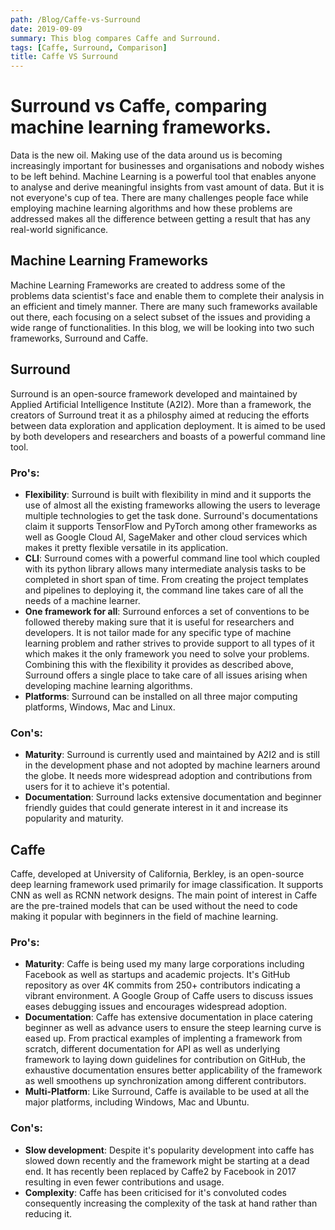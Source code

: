 ```yaml
---
path: /Blog/Caffe-vs-Surround
date: 2019-09-09
summary: This blog compares Caffe and Surround.
tags: [Caffe, Surround, Comparison]
title: Caffe VS Surround
---
```




# Surround vs Caffe, comparing machine learning frameworks.

Data is the new oil. Making use of the data around us is becoming increasingly important for businesses and organisations and nobody wishes to be left behind. Machine Learning is a powerful tool that enables anyone to analyse and derive meaningful insights from vast amount of data. But it is not everyone's cup of tea. There are many challenges people face while employing machine learning algorithms and how these problems are addressed makes all the difference between getting a result that has any real-world significance.

## Machine Learning Frameworks

Machine Learning Frameworks are created to address some of the problems data scientist's face and enable them to complete their analysis in an efficient and timely manner. There are many such frameworks available out there, each focusing on a select subset of the issues and providing a wide range of functionalities. In this blog, we will be looking into two such frameworks, Surround and Caffe.

## Surround

Surround is an open-source framework developed and maintained by Applied Artificial Intelligence Institute (A2I2). More than a framework, the creators of Surround treat it as a philosphy aimed at reducing the efforts between data exploration and application deployment. It is aimed to be used by both developers and researchers and boasts of a powerful command line tool.

### Pro's:
- **Flexibility**: Surround is built with flexibility in mind and it supports the use of almost all the existing frameworks allowing the users to leverage multiple technologies to get the task done. Surround's documentations claim it supports TensorFlow and PyTorch among other frameworks as well as Google Cloud AI, SageMaker and other cloud services which makes it pretty flexible versatile in its application.
- **CLI**: Surround comes with a powerful command line tool which coupled with its python library allows many intermediate analysis tasks to be completed in short span of time. From creating the project templates and pipelines to deploying it, the command line takes care of all the needs of a machine learner.
- **One framework for all**: Surround enforces a set of conventions to be followed thereby making sure that it is useful for researchers and developers. It is not tailor made for any specific type of machine learning problem and rather strives to provide support to all types of it which makes it the only framework you need to solve your problems. Combining this with the flexibility it provides as described above, Surround offers a single place to take care of all issues arising when developing machine learning algorithms.
- **Platforms**: Surround can be installed on all three major computing platforms, Windows, Mac and Linux.

### Con's:
- **Maturity**: Surround is currently used and maintained by A2I2 and is still in the development phase and not adopted by machine learners around the globe. It needs more widespread adoption and contributions from users for it to achieve it's potential.
- **Documentation**: Surround lacks extensive documentation and beginner friendly guides that could generate interest in it and increase its popularity and maturity.

## Caffe

Caffe, developed at University of California, Berkley, is an open-source deep learning framework used primarily for image classification. It supports CNN as well as RCNN network designs. The main point of interest in Caffe are the pre-trained models that can be used without the need to code making it popular with beginners in the field of machine learning.

### Pro's:
- **Maturity**: Caffe is being used my many large corporations including Facebook as well as startups and academic projects. It's GitHub repository as over 4K commits from 250+ contributors indicating a vibrant environment. A Google Group of Caffe users to discuss issues eases debugging issues and encourages widespread adoption.
- **Documentation**: Caffe has extensive documentation in place catering beginner as well as advance users to ensure the steep learning curve is eased up. From practical examples of implenting a framework from scratch, different documentation for API as well as underlying framework to laying down guidelines for contribution on GitHub, the exhaustive documentation ensures better applicability of the framework as well smoothens up synchronization among different contributors.
- **Multi-Platform**: Like Surround, Caffe is available to be used at all the major platforms, including Windows, Mac and Ubuntu.

### Con's:
- **Slow development**: Despite it's popularity development into caffe has slowed down recently and the framework might be starting at a dead end. It has recently been replaced by Caffe2 by Facebook in 2017 resulting in even fewer contributions and usage.
- **Complexity**: Caffe has been criticised for it's convoluted codes consequently increasing the complexity of the task at hand rather than reducing it. 

